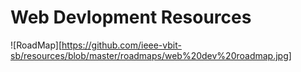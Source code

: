 # Web Devlopment Resources

![RoadMap][https://github.com/ieee-vbit-sb/resources/blob/master/roadmaps/web%20dev%20roadmap.jpg]

